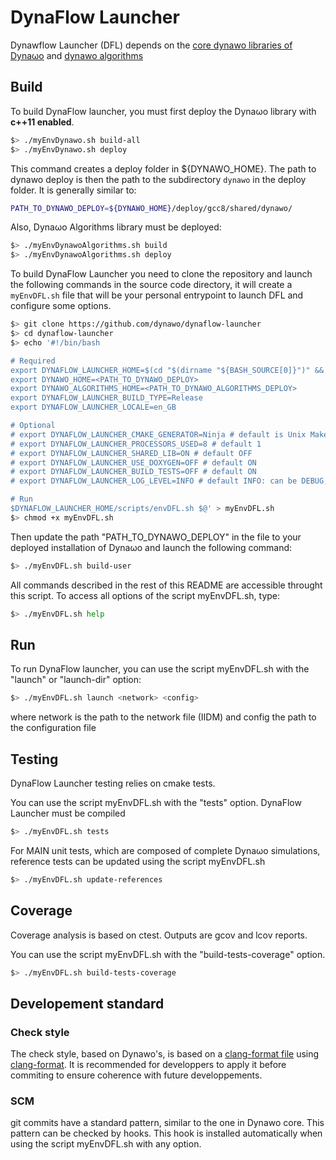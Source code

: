 # DynaFlow Launcher

Dynawflow Launcher (DFL) depends on the [core dynawo libraries of Dyna&omega;o](https://github.com/dynawo/dynawo)
and [dynawo algorithms](https://github.com/dynawo/dynawo/dynawo-algorithms)

## Build
To build DynaFlow launcher, you must first deploy the Dyna&omega;o library with **c++11 enabled**.

``` bash
$> ./myEnvDynawo.sh build-all
$> ./myEnvDynawo.sh deploy
```

This command creates a deploy folder in ${DYNAWO_HOME}.
The path to dynawo deploy is then the path to the subdirectory `dynawo` in the deploy folder. It is generally similar to:

``` bash
PATH_TO_DYNAWO_DEPLOY=${DYNAWO_HOME}/deploy/gcc8/shared/dynawo/
```

Also, Dyna&omega;o Algorithms library must be deployed:
``` bash
$> ./myEnvDynawoAlgorithms.sh build
$> ./myEnvDynawoAlgorithms.sh deploy
```

To build DynaFlow Launcher you need to clone the repository and launch the following commands in the source code directory, it will create a `myEnvDFL.sh` file that will be your personal entrypoint to launch DFL and configure some options.

``` bash
$> git clone https://github.com/dynawo/dynaflow-launcher
$> cd dynaflow-launcher
$> echo '#!/bin/bash

# Required
export DYNAFLOW_LAUNCHER_HOME=$(cd "$(dirname "${BASH_SOURCE[0]}")" && pwd)
export DYNAWO_HOME=<PATH_TO_DYNAWO_DEPLOY>
export DYNAWO_ALGORITHMS_HOME=<PATH_TO_DYNAWO_ALGORITHMS_DEPLOY>
export DYNAFLOW_LAUNCHER_BUILD_TYPE=Release
export DYNAFLOW_LAUNCHER_LOCALE=en_GB

# Optional
# export DYNAFLOW_LAUNCHER_CMAKE_GENERATOR=Ninja # default is Unix Makefiles
# export DYNAFLOW_LAUNCHER_PROCESSORS_USED=8 # default 1
# export DYNAFLOW_LAUNCHER_SHARED_LIB=ON # default OFF
# export DYNAFLOW_LAUNCHER_USE_DOXYGEN=OFF # default ON
# export DYNAFLOW_LAUNCHER_BUILD_TESTS=OFF # default ON
# export DYNAFLOW_LAUNCHER_LOG_LEVEL=INFO # default INFO: can be DEBUG, INFO, WARN, ERROR

# Run
$DYNAFLOW_LAUNCHER_HOME/scripts/envDFL.sh $@' > myEnvDFL.sh
$> chmod +x myEnvDFL.sh
```

Then update the path "PATH_TO_DYNAWO_DEPLOY" in the file to your deployed installation of Dyna&omega;o and launch the following command:
``` bash
$> ./myEnvDFL.sh build-user
```

All commands described in the rest of this README are accessible throught this script. To access all options of the script myEnvDFL.sh, type:
``` bash
$> ./myEnvDFL.sh help
```


## Run
To run DynaFlow launcher, you can use the script myEnvDFL.sh with the "launch" or "launch-dir" option:
```bash
$> ./myEnvDFL.sh launch <network> <config>
```
where network is the path to the network file (IIDM) and config the path to the configuration file

## Testing
DynaFlow Launcher testing relies on cmake tests.

You can use the script myEnvDFL.sh with the "tests" option. DynaFlow Launcher must be compiled

```bash
$> ./myEnvDFL.sh tests
```

For MAIN unit tests, which are composed of complete Dyna&omega;o simulations, reference tests can be updated using the script myEnvDFL.sh
```bash
$> ./myEnvDFL.sh update-references
```

## Coverage
Coverage analysis is based on ctest.
Outputs are gcov and lcov reports.

You can use the script myEnvDFL.sh with the "build-tests-coverage" option.

```bash
$> ./myEnvDFL.sh build-tests-coverage
```

## Developement standard
### Check style
The check style, based on Dynawo's, is based on a [clang-format file](https://clang.llvm.org/docs/ClangFormatStyleOptions.html) using [clang-format](https://clang.llvm.org/docs/ClangFormat.html). It is recommended for developpers to apply it before commiting to ensure coherence with future developpements.

### SCM
git commits have a standard pattern, similar to the one in Dynawo core. This pattern can be checked by hooks.
This hook is installed automatically when using the script myEnvDFL.sh with any option.
